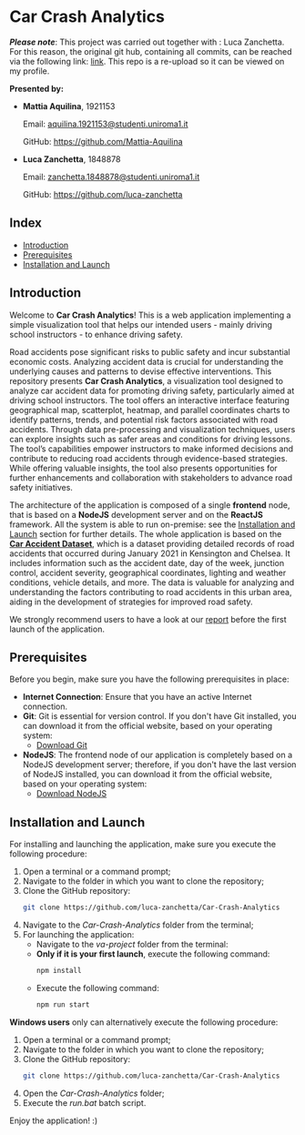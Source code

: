 # Car Crash Analytics

***Please note***: This project was carried out together with : Luca Zanchetta. For this reason, the original git hub, containing all commits, can be reached via the following link: [link](https://github.com/luca-zanchetta/Car-Crash-Analytics). This repo is a re-upload so it can be viewed on my profile.


**Presented by:**
- **Mattia Aquilina**, 1921153
  
  Email: aquilina.1921153@studenti.uniroma1.it
  
  GitHub: https://github.com/Mattia-Aquilina
- **Luca Zanchetta**, 1848878

  Email: zanchetta.1848878@studenti.uniroma1.it

  GitHub: https://github.com/luca-zanchetta

## Index
- [Introduction](#introduction)
- [Prerequisites](#prerequisites)
- [Installation and Launch](#installation-and-launch)

## Introduction

Welcome to **Car Crash Analytics**! This is a web application implementing a simple visualization tool that helps our intended users - mainly driving school instructors - to enhance driving safety. 

Road accidents pose significant risks to public safety and incur substantial economic costs. Analyzing
accident data is crucial for understanding the underlying causes and patterns to devise effective
interventions. This repository presents **Car Crash Analytics**, a visualization tool designed to analyze
car accident data for promoting driving safety, particularly aimed at driving school instructors. The
tool offers an interactive interface featuring geographical map, scatterplot, heatmap, and parallel
coordinates charts to identify patterns, trends, and potential risk factors associated with road accidents.
Through data pre-processing and visualization techniques, users can explore insights such as safer
areas and conditions for driving lessons. The tool’s capabilities empower instructors to make informed
decisions and contribute to reducing road accidents through evidence-based strategies. While offering
valuable insights, the tool also presents opportunities for further enhancements and collaboration with
stakeholders to advance road safety initiatives.

The architecture of the application is composed of a single **frontend** node, that is based on a **NodeJS** development server and on the **ReactJS** framework. All the system is able to run on-premise: see the [Installation and Launch](#installation-and-launch) section for further details. The whole application is based on the [**Car Accident Dataset**](https://www.kaggle.com/datasets/nextmillionaire/car-accident-dataset/data), which is a dataset providing detailed records of road accidents that
occurred during January 2021 in Kensington and Chelsea. It includes information such as the accident date, day of the
week, junction control, accident severity, geographical coordinates, lighting and weather conditions, vehicle details, and
more. The data is valuable for analyzing and understanding the factors contributing to road accidents in this urban area,
aiding in the development of strategies for improved road safety.

We strongly recommend users to have a look at our [report](https://github.com/luca-zanchetta/Car-Crash-Analytics/blob/main/Report.pdf) before the first launch of the application.

## Prerequisites
Before you begin, make sure you have the following prerequisites in place:
- **Internet Connection**: Ensure that you have an active Internet connection.
- **Git**: Git is essential for version control. If you don't have Git installed, you can download it from the official website, based on your operating system:
  - [Download Git](https://git-scm.com/downloads)
- **NodeJS**: The frontend node of our application is completely based on a NodeJS development server; therefore, if you don't have the last version of NodeJS installed, you can download it from the official website, based on your operating system:
  - [Download NodeJS](https://nodejs.org/en)

## Installation and Launch
For installing and launching the application, make sure you execute the following procedure:
1. Open a terminal or a command prompt;
2. Navigate to the folder in which you want to clone the repository;
3. Clone the GitHub repository:
   ```bash
   git clone https://github.com/luca-zanchetta/Car-Crash-Analytics
   ```
4. Navigate to the *Car-Crash-Analytics* folder from the terminal;
5. For launching the application:
   - Navigate to the *va-project* folder from the terminal:
   - **Only if it is your first launch**, execute the following command:
     ```bash
     npm install
     ```
   - Execute the following command:
     ```bash
     npm run start
     ```

**Windows users** only can alternatively execute the following procedure:
1. Open a terminal or a command prompt;
2. Navigate to the folder in which you want to clone the repository;
3. Clone the GitHub repository:
   ```bash
   git clone https://github.com/luca-zanchetta/Car-Crash-Analytics
   ```
4. Open the *Car-Crash-Analytics* folder;
5. Execute the *run.bat* batch script.

Enjoy the application! :)

